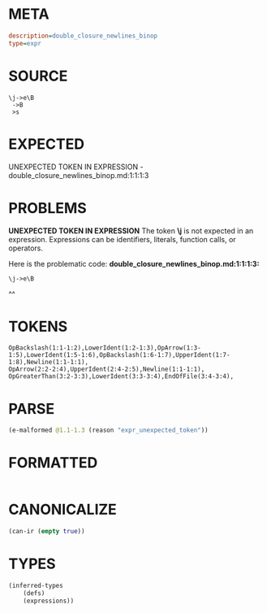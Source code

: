 # META
~~~ini
description=double_closure_newlines_binop
type=expr
~~~
# SOURCE
~~~roc
\j->e\B
 ->B
 >s
~~~
# EXPECTED
UNEXPECTED TOKEN IN EXPRESSION - double_closure_newlines_binop.md:1:1:1:3
# PROBLEMS
**UNEXPECTED TOKEN IN EXPRESSION**
The token **\j** is not expected in an expression.
Expressions can be identifiers, literals, function calls, or operators.

Here is the problematic code:
**double_closure_newlines_binop.md:1:1:1:3:**
```roc
\j->e\B
```
^^


# TOKENS
~~~zig
OpBackslash(1:1-1:2),LowerIdent(1:2-1:3),OpArrow(1:3-1:5),LowerIdent(1:5-1:6),OpBackslash(1:6-1:7),UpperIdent(1:7-1:8),Newline(1:1-1:1),
OpArrow(2:2-2:4),UpperIdent(2:4-2:5),Newline(1:1-1:1),
OpGreaterThan(3:2-3:3),LowerIdent(3:3-3:4),EndOfFile(3:4-3:4),
~~~
# PARSE
~~~clojure
(e-malformed @1.1-1.3 (reason "expr_unexpected_token"))
~~~
# FORMATTED
~~~roc

~~~
# CANONICALIZE
~~~clojure
(can-ir (empty true))
~~~
# TYPES
~~~clojure
(inferred-types
	(defs)
	(expressions))
~~~
